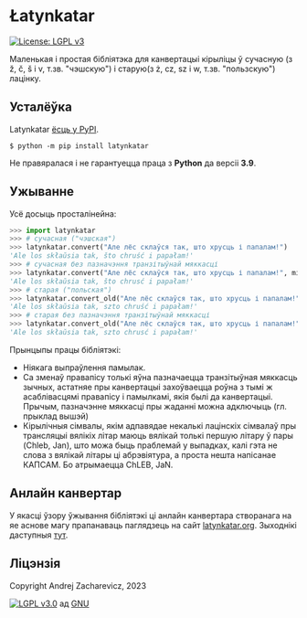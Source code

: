# Łatynkatar

[![License: LGPL v3](https://img.shields.io/badge/License-LGPL%20v3-blue.svg)](https://github.com/measles/latynkatar/blob/main/LICENSE)

Маленькая і простая бібліятэка для канвертацыі кірыліцы ў сучасную (з ž, č, š і v, т.зв. "чэшскую") і старую(з ż, cz, sz і w, т.зв. "пользскую") лацінку.

## Усталёўка

Latynkatar [ёсць у PyPI](https://pypi.org/project/latynkatar/).

```console
$ python -m pip install latynkatar
```

Не правяралася і не гарантуецца праца з **Python** да версіі **3.9**.

## Ужыванне

Усё досыць просталінейна:

```python
>>> import latynkatar
>>> # сучасная ("чэшская")
>>> latynkatar.convert("Але лёс склаўся так, што хрусць і папалам!")
'Ale los skłaŭsia tak, što chruść i papałam!'
>>> # сучасная без пазначэння транзітыўнай мяккасці
>>> latynkatar.convert("Але лёс склаўся так, што хрусць і папалам!", miakkasc=False)
'Ale los skłaŭsia tak, što chrusć i papałam!'
>>> # старая ("польская")
>>> latynkatar.convert_old("Але лёс склаўся так, што хрусць і папалам!")
'Ale los skłaŭsia tak, szto chruść i papałam!'
>>> # старая без пазначэння транзітыўнай мяккасці
>>> latynkatar.convert_old("Але лёс склаўся так, што хрусць і папалам!", miakkasc=False)
'Ale los skłaŭsia tak, szto chrusć i papałam!'
```
Прынцыпы працы бібліятэкі:
 - Ніякага выпраўлення памылак. 
 - Са зменаў правапісу толькі яўна пазначаецца транзітыўная мяккасць зычных, астатняе пры канвертацыі захоўваецца роўна з тымі ж асаблівасцямі правапісу і памылкамі, якія былі да канвертацыі. Прычым, пазначэнне мяккасці пры жаданні можна адключыць (гл. прыклад вышэй)
 - Кірылічныя сімвалы, якім адпавядае некалькі лацінскіх сімвалаў пры трансляцыі вялікіх літар маюць вялікай толькі першую літару ў пары (Chleb, Jan), што можа быць праблемай у выпадках, калі гэта не слова з вялікай літары ці абрэвіятура, а проста нешта напісанае КАПСАМ. Бо атрымаецца ChLEB, JaN.

## Анлайн канвертар
У якасці ўзору ўжывання бібліятэкі ці анлайн канвертара створанага на яе аснове магу прапанаваць паглядзець на сайт [latynkatar.org](https://latynkatar.org). Зыходнікі даступныя [тут](https://github.com/measles/latynkatar_site).

## Ліцэнзія
Copyright Andrej Zacharevicz, 2023

[![LGPL v3.0](https://www.gnu.org/graphics/lgplv3-with-text-154x68.png)](https://github.com/measles/latynkatar/blob/main/LICENSE) ад [GNU](https://www.gnu.org/licenses/lgpl-3.0.html)